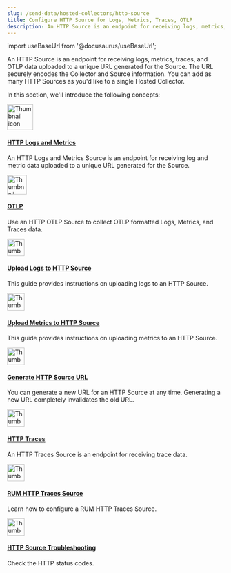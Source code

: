 ```yaml
---
slug: /send-data/hosted-collectors/http-source
title: Configure HTTP Source for Logs, Metrics, Traces, OTLP
description: An HTTP Source is an endpoint for receiving logs, metrics, traces, and OTLP uploaded via a URL.
---
```


import useBaseUrl from '@docusaurus/useBaseUrl';

An HTTP Source is an endpoint for receiving logs, metrics, traces, and OTLP data uploaded to a unique URL generated for the Source. The URL securely encodes the Collector and Source information. You can add as many HTTP Sources as you'd like to a single Hosted Collector.

In this section, we'll introduce the following concepts:

<div className="box-wrapper" markdown="1">
<div className="box smallbox1 card">
  <div className="container">
  <a href="/docs/send-data/hosted-collectors/http-source/logs-metrics"><img src={useBaseUrl('img/send-data/http-logs-metrics.png')} alt="Thumbnail icon" width="60"/><h4>HTTP Logs and Metrics</h4></a>
  <p>An HTTP Logs and Metrics Source is an endpoint for receiving log and metric data uploaded to a unique URL generated for the Source.</p>
  </div>
</div>
<div className="box smallbox2 card">
  <div className="container">
  <a href="/docs/send-data/hosted-collectors/http-source/otlp"><img src={useBaseUrl('img/send-data/otel-color.svg')} alt="Thumbnail icon" width="45"/><h4>OTLP</h4></a>
  <p>Use an HTTP OTLP Source to collect OTLP formatted Logs, Metrics, and Traces data.</p>
  </div>
</div>
<div className="box smallbox3 card">
  <div className="container">
  <a href="/docs/send-data/hosted-collectors/http-source/logs-metrics/upload-logs"><img src={useBaseUrl('img/icons/logs.png')} alt="Thumbnail icon" width="40"/>
  <h4>Upload Logs to HTTP Source</h4></a>
  <p>This guide provides instructions on uploading logs to an HTTP Source.</p>
  </div>
</div>
  <div className="box smallbox4 card">
  <div className="container">
  <a href="/docs/send-data/hosted-collectors/http-source/logs-metrics/upload-metrics"><img src={useBaseUrl('img/icons/metrics.png')} alt="Thumbnail icon" width="40"/>
  <h4>Upload Metrics to HTTP Source</h4></a>
  <p>This guide provides instructions on uploading metrics to an HTTP Source.</p>
  </div>
</div>
  <div className="box smallbox5 card">
  <div className="container">
  <a href="/docs/send-data/hosted-collectors/http-source/generate-new-url"><img src={useBaseUrl('img/icons/logs.png')} alt="Thumbnail icon" width="40"/>
  <h4>Generate HTTP Source URL</h4></a>
  <p>You can generate a new URL for an HTTP Source at any time. Generating a new URL completely invalidates the old URL.</p>
  </div>
</div>
<div className="box smallbox6 card">
  <div className="container">
  <a href="/docs/send-data/hosted-collectors/http-source/traces"><img src={useBaseUrl('img/send-data/http-traces.png')} alt="Thumbnail icon" width="40"/><h4>HTTP Traces</h4></a>
  <p>An HTTP Traces Source is an endpoint for receiving trace data.</p>
  </div>
</div>
<div className="box smallbox7 card">
  <div className="container">
  <a href="/docs/apm/real-user-monitoring/configure-data-collection"><img src={useBaseUrl('img/send-data/http-rum.png')} alt="Thumbnail icon" width="40"/>
  <h4>RUM HTTP Traces Source</h4></a>
  <p>Learn how to configure a RUM HTTP Traces Source.</p>
  </div>
</div>
<div className="box smallbox8 card">
  <div className="container">
  <a href="/docs/send-data/hosted-collectors/http-source/troubleshooting"><img src={useBaseUrl('img/icons/operations/troubleshoot.png')} alt="Thumbnail icon" width="40"/>
  <h4>HTTP Source Troubleshooting</h4></a>
  <p>Check the HTTP status codes.</p>
  </div>
</div>
</div>

